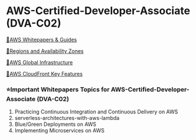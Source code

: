 # AWS-Certified-Developer-Associate (DVA-C02)


<a href="https://aws.amazon.com/whitepapers/?whitepapers-main.sort-by=item.additionalFields.sortDate&whitepapers-main.sort-order=desc&awsf.whitepapers-content-type=*all&awsf.whitepapers-global-methodology=*all&awsf.whitepapers-tech-category=*all&awsf.whitepapers-industries=*all&awsf.whitepapers-business-category=*all">🔗AWS Whitepapers & Guides</a>

<a href="https://aws.amazon.com/about-aws/global-infrastructure/regions_az/">🔗Regions and Availability Zones</a>

<a href="https://aws.amazon.com/about-aws/global-infrastructure/">🔗AWS Global Infrastructure</a>

<a href="https://aws.amazon.com/cloudfront/features/?whats-new-cloudfront.sort-by=item.additionalFields.postDateTime&whats-new-cloudfront.sort-order=desc">🔗AWS CloudFront Key Features</a>

### ⭐Important  Whitepapers Topics  for AWS-Certified-Developer-Associate (DVA-C02)
1. Practicing Continuous Integration and Continuous Delivery on AWS
2. serverless-architectures-with-aws-lambda
3. Blue/Green Deployments on AWS
4. Implementing Microservices on AWS 


